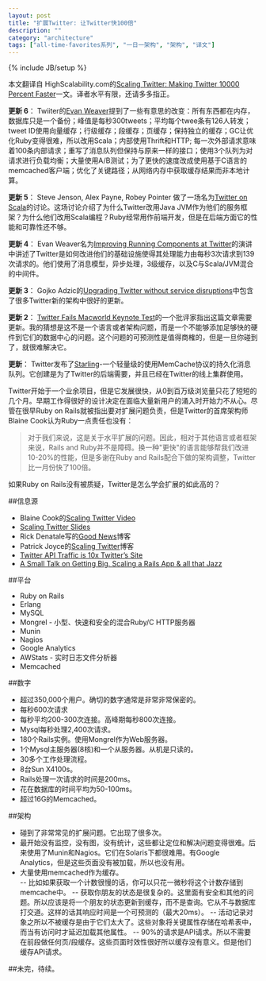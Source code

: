 ```yaml
---
layout: post
title: "扩展Twitter: 让Twitter快100倍"
description: ""
category: "architecture"
tags: ["all-time-favorites系列", "一日一架构", "架构", "译文"]
---
```

{% include JB/setup %}

本文翻译自 HighScalability.com的[Scaling Twitter: Making Twitter 10000 Percent Faster](http://highscalability.com/scaling-twitter-making-twitter-10000-percent-faster)一文。译者水平有限，还请多多指正。

**更新 6**： Twiiter的[Evan Weaver](http://blog.evanweaver.com/articles/2009/03/13/qcon-presentation/)提到了一些有意思的改变：所有东西都在内存，数据库只是一个备份；峰值是每秒300tweets；平均每个twee条有126人转发；tweet ID使用向量缓存；行级缓存；段缓存；页缓存；保持独立的缓存；GC让优化Ruby变得很难，所以改用Scala；内部使用Thrift和HTTP; 每一次外部请求意味着100条内部请求；重写了消息队列但保持与原来一样的接口；使用3个队列为对请求进行负载均衡；大量使用A/B测试；为了更快的速度改成使用基于C语言的memcached客户端；优化了关键路径；从网络内存中获取缓存结果而非本地计算。

**更新 5**： Steve Jenson, Alex Payne, Robey Pointer 做了一场名为[Twitter on Scala](http://www.artima.com/scalazine/articles/twitter_on_scala.html)的讨论。这场讨论介绍了为什么Twitter改用Java JVM作为他们的服务框架？为什么他们改用Scala编程？Ruby经常用作前端开发，但是在后端方面它的性能和可靠性还不够。

**更新 4**： Evan Weaver名为[Improving Running Components at Twitter](http://blog.evanweaver.com/articles/2009/03/13/qcon-presentation/)的演讲中讲述了Twitter是如何改进他们的基础设施使得其处理能力由每秒3次请求到139次请求的。他们使用了消息模型，异步处理，3级缓存，以及C与Scala/JVM混合的中间件。

**更新 3**： Gojko Adzic的[Upgrading Twitter without service disruptions](http://gojko.net/2009/03/16/qcon-london-2009-upgrading-twitter-without-service-disruptions/)中包含了很多Twitter新的架构中很好的更新。

**更新 2**： [Twitter Fails Macworld Keynote Test](http://www.techcrunch.com/2008/01/15/twitter-fails-macworld-keynote-test/)的一个批评家指出这篇文章需要更新。我的猜想是这不是一个语言或者架构问题，而是一个不能够添加足够快的硬件到它们的数据中心的问题。这个问题的可预测性是值得商榷的，但是一旦你碰到了，就很难解决它。

**更新**： Twitter发布了[Starling](http://rubyforge.org/projects/starling)-一个轻量级的使用MemCache协议的持久化消息队列。它创建是为了Twitter的后端需要，并且已经在Twitter的线上集群使用。

Twitter开始于一个业余项目，但是它发展很快，从0到百万级浏览量只花了短短的几个月。早期工作得很好的设计决定在面临大量新用户的涌入时开始力不从心。尽管在很早Ruby on Rails就被指出要对扩展问题负责，但是Twitter的首席架构师Blaine Cook认为Ruby一点责任也没有：
> 对于我们来说，这是关于水平扩展的问题。因此，相对于其他语言或者框架来说，Rails and Ruby并不是障碍。换一种"更快"的语言能够帮我们改进10-20%的性能，但是多谢在Ruby and Rails配合下做的架构调整，Twitter比一月份快了100倍。

如果Ruby on Rails没有被质疑，Twitter是怎么学会扩展的如此高的？

##信息源
* Blaine Cook的[Scaling Twitter Video](http://video.google.com/videoplay?docid=-7846959339830379167)
* [Scaling Twitter Slides](http://www.slideshare.net/Blaine/scaling-twitter)
* Rick Denatale写的[Good News](http://talklikeaduck.denhaven2.com/articles/2007/06/22/good-news)博客
* Patrick Joyce的[Scaling Twitter](http://pragmati.st/2007/5/20/scaling-twitter)博客
* [Twitter API Traffic is 10x Twitter’s Site](http://readwritetalk.com/2007/09/05/biz-stone-co-founder-twitter/)
* [A Small Talk on Getting Big. Scaling a Rails App & all that Jazz](http://www.slideshare.net/britt/a-small-talk-on-getting-big-113066)

##平台
* Ruby on Rails
* Erlang
* MySQL
* Mongrel - 小型、快速和安全的混合Ruby/C HTTP服务器
* Munin
* Nagios
* Google Analytics
* AWStats - 实时日志文件分析器
* Memcached

##数字
* 超过350,000个用户。确切的数字通常是非常非常保密的。
* 每秒600次请求
* 每秒平均200-300次连接。高峰期每秒800次连接。
* Mysql每秒处理2,400次请求。
* 180个Rails实例。使用Mongrel作为Web服务器。
* 1个Mysql主服务器(8核)和一个从服务器。从机是只读的。
* 30多个工作处理流程。
* 8台Sun X4100s。
* Rails处理一次请求的时间是200ms。
* 花在数据库的时间平均为50-100ms。
* 超过16G的Memcached。

##架构
* 碰到了非常常见的扩展问题。它出现了很多次。
* 最开始没有监控，没有图，没有统计，这些都让定位和解决问题变得很难。后来使用了Munin和Nagios。它们在Solaris下都很难用。有Google Analytics，但是这些页面没有被加载，所以也没有用。
* 大量使用memcached作为缓存。  
  -- 比如如果获取一个计数很慢的话，你可以只花一微秒将这个计数存储到memcache中。
  -- 获取你朋友的状态是很复杂的。这里面有安全和其他的问题。所以应该是将一个朋友的状态更新到缓存，而不是查询。它从不与数据库打交道。这样的话其响应时间是一个可预测的（最大20ms）。
  -- 活动记录对象之所以不被缓存是由于它们太大了。这些对象将关键属性存储在哈希表中，而当有访问时才延迟加载其他属性。
  -- 90%的请求是API请求。所以不需要在前段做任何页/段缓存。这些页面时效性很好所以缓存没有意义。但是他们缓存API请求。

##未完，待续。

